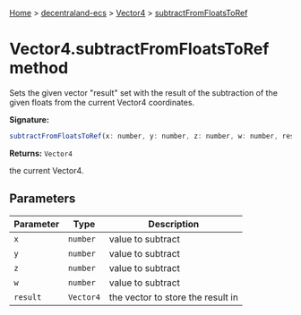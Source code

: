 [Home](./index) &gt; [decentraland-ecs](./decentraland-ecs.md) &gt; [Vector4](./decentraland-ecs.vector4.md) &gt; [subtractFromFloatsToRef](./decentraland-ecs.vector4.subtractfromfloatstoref.md)

# Vector4.subtractFromFloatsToRef method

Sets the given vector "result" set with the result of the subtraction of the given floats from the current Vector4 coordinates.

**Signature:**
```javascript
subtractFromFloatsToRef(x: number, y: number, z: number, w: number, result: Vector4): Vector4;
```
**Returns:** `Vector4`

the current Vector4.

## Parameters

|  Parameter | Type | Description |
|  --- | --- | --- |
|  `x` | `number` | value to subtract |
|  `y` | `number` | value to subtract |
|  `z` | `number` | value to subtract |
|  `w` | `number` | value to subtract |
|  `result` | `Vector4` | the vector to store the result in |

